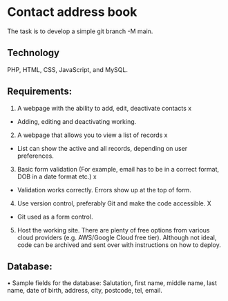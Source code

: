 # Contact address book

The task is to develop a simple git branch -M main. 

## Technology
PHP, HTML, CSS, JavaScript, and MySQL.

## Requirements:

1. A webpage with the ability to add, edit, deactivate contacts x
- Adding, editing and deactivating working. 

2. A webpage that allows you to view a list of records x
- List can show the active and all records, depending on user preferences. 

3. Basic form validation (For example, email has to be in a correct format, DOB in a date format etc.) x
- Validation works correctly. Errors show up at the top of form.

4. Use version control, preferably Git and make the code accessible. X
- Git used as a form control. 

5. Host the working site. There are plenty of free options from various cloud providers (e.g. AWS/Google Cloud free tier). Although not ideal, code can be archived and sent over with instructions on how to deploy.

## Database:

• Sample fields for the database: Salutation, first name, middle name, last name, date of birth, address, city, postcode, tel, email.
